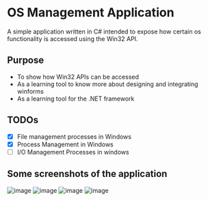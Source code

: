 # OS Management Application
A simple application written in C# intended to expose how certain os functionality is accessed using the Win32 API.

## Purpose
* To show how Win32 APIs can be accessed
* As a learning tool to know more about designing and integrating winforms
* As a learning tool for the .NET framework

## TODOs
- [x] File management processes in Windows
- [x] Process Management in Windows
- [ ] I/O Management Processes in windows

## Some screenshots of the application
![image](https://github.com/user-attachments/assets/6934aab1-1add-4c24-aaf4-ec8a507fee5e)
![image](https://github.com/user-attachments/assets/ddf959f4-bef8-4445-8874-432b8a287574)
![image](https://github.com/user-attachments/assets/6591a022-72b3-40bc-8ccb-d7390de4e3b5)
![image](https://github.com/user-attachments/assets/d321f6aa-870a-4963-a0eb-49f54ae0a651)


